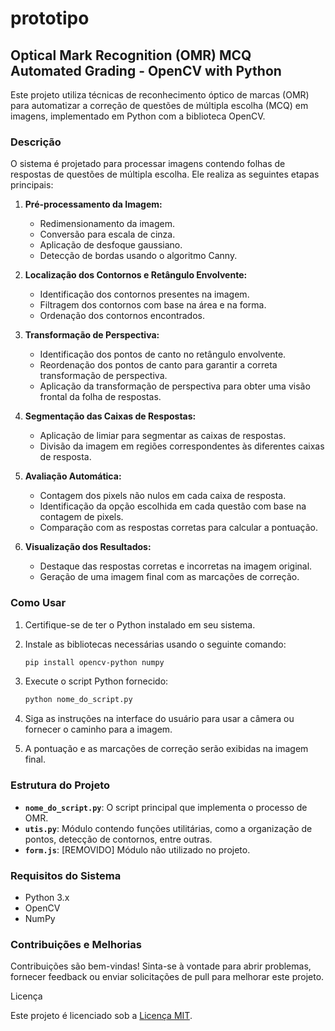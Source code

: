 # prototipo

## Optical Mark Recognition (OMR) MCQ Automated Grading - OpenCV with Python

Este projeto utiliza técnicas de reconhecimento óptico de marcas (OMR) para automatizar a correção de questões de múltipla escolha (MCQ) em imagens, implementado em Python com a biblioteca OpenCV.

### Descrição

O sistema é projetado para processar imagens contendo folhas de respostas de questões de múltipla escolha. Ele realiza as seguintes etapas principais:

1. **Pré-processamento da Imagem:**
   - Redimensionamento da imagem.
   - Conversão para escala de cinza.
   - Aplicação de desfoque gaussiano.
   - Detecção de bordas usando o algoritmo Canny.

2. **Localização dos Contornos e Retângulo Envolvente:**
   - Identificação dos contornos presentes na imagem.
   - Filtragem dos contornos com base na área e na forma.
   - Ordenação dos contornos encontrados.

3. **Transformação de Perspectiva:**
   - Identificação dos pontos de canto no retângulo envolvente.
   - Reordenação dos pontos de canto para garantir a correta transformação de perspectiva.
   - Aplicação da transformação de perspectiva para obter uma visão frontal da folha de respostas.

4. **Segmentação das Caixas de Respostas:**
   - Aplicação de limiar para segmentar as caixas de respostas.
   - Divisão da imagem em regiões correspondentes às diferentes caixas de resposta.

5. **Avaliação Automática:**
   - Contagem dos pixels não nulos em cada caixa de resposta.
   - Identificação da opção escolhida em cada questão com base na contagem de pixels.
   - Comparação com as respostas corretas para calcular a pontuação.

6. **Visualização dos Resultados:**
   - Destaque das respostas corretas e incorretas na imagem original.
   - Geração de uma imagem final com as marcações de correção.

### Como Usar

1. Certifique-se de ter o Python instalado em seu sistema.
2. Instale as bibliotecas necessárias usando o seguinte comando:

   ```bash
   pip install opencv-python numpy
   ```

3. Execute o script Python fornecido:

   ```bash
   python nome_do_script.py
   ```

4. Siga as instruções na interface do usuário para usar a câmera ou fornecer o caminho para a imagem.

5. A pontuação e as marcações de correção serão exibidas na imagem final.

### Estrutura do Projeto

- **`nome_do_script.py`**: O script principal que implementa o processo de OMR.
- **`utis.py`**: Módulo contendo funções utilitárias, como a organização de pontos, detecção de contornos, entre outras.
- **`form.js`**: [REMOVIDO] Módulo não utilizado no projeto.

### Requisitos do Sistema

- Python 3.x
- OpenCV
- NumPy

### Contribuições e Melhorias

Contribuições são bem-vindas! Sinta-se à vontade para abrir problemas, fornecer feedback ou enviar solicitações de pull para melhorar este projeto.

Licença

Este projeto é licenciado sob a [Licença MIT](LICENSE).
